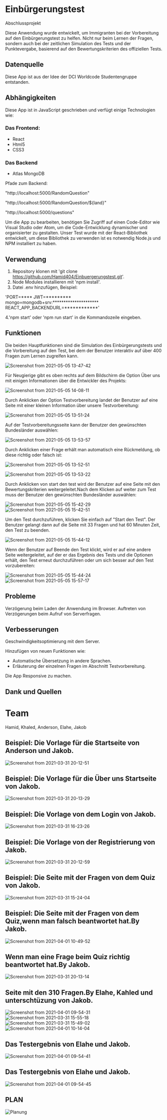 # Einbürgerungstest
Abschlussprojekt

Diese Anwendung wurde entwickelt, um Immigranten bei der Vorbereitung auf den Einbürgerungstest zu helfen. Nicht nur beim Lernen der Fragen, sondern auch bei der zeitlichen Simulation des Tests und der Punktevergabe, basierend auf den Bewertungskriterien des offiziellen Tests.


## Datenquelle

Diese App ist aus der Idee der DCI Worldcode Studentengruppe entstanden.

## Abhängigkeiten

Diese App ist in JavaScript geschrieben und verfügt einige Technologien wie:

### Das Frontend:

- React 
- Html5
- CSS3

### Das Backend

- Atlas MongoDB

Pfade zum Backend:

"http://localhost:5000/RandomQuestion"

"http://localhost:5000/RandomQuestion/${land}"

"http://localhost:5000/questions"

Um die App zu bearbeiten, benötigen Sie Zugriff auf einen Code-Editor wie Visual Studio oder Atom, um die Code-Entwicklung dynamischer und organisierter zu gestalten.
Unser Test wurde mit der React-Bibliothek entwickelt, um diese Bibliothek zu verwenden  ist es notwendig  Node.js und NPM installiert zu haben.

## Verwendung 

1. Repository klonen  mit 'git clone https://github.com/Hamid404/Einbuergerungstest.git'.
2. Node Modules installieren mit 'npm install'.
3. Datei .env hinzufügen, Beispiel:

'PORT=****
JWT=*********
mongo=mongodb+srv:*********************
REACT_APP_BACKENDURL=************'

4.'npm start' oder 'npm run start' in die Kommandozeile eingeben.

## Funktionen
Die beiden Hauptfunktionen sind die Simulation des Einbürgerungstests und die Vorbereitung auf den Test, bei dem der Benutzer interaktiv auf über 400 Fragen zum Lernen zugreifen kann.

![Screenshot from 2021-05-05 13-47-42](https://user-images.githubusercontent.com/61413894/117136542-ca97f780-ada8-11eb-8dd4-d1cedba52aa1.png)

Für Neugierige gibt es oben rechts auf dem Bildschirm die Option Über uns mit einigen Informationen über die Entwickler des Projekts:

![Screenshot from 2021-05-05 14-08-11](https://user-images.githubusercontent.com/61413894/117138586-822e0900-adab-11eb-8a3c-8954fedf5d84.png)


Durch Anklicken der Option Testvorbereitung landet der Benutzer auf eine Seite mit einer kleinen Information über unsere Testvorbereitung:

![Screenshot from 2021-05-05 13-51-24](https://user-images.githubusercontent.com/61413894/117138205-fb792c00-adaa-11eb-97bd-a6082edb3977.png)

Auf der Testvorbereitungsseite kann der Benutzer den gewünschten Bundesländer auswählen:

![Screenshot from 2021-05-05 13-53-57](https://user-images.githubusercontent.com/61413894/117139139-2f088600-adac-11eb-9637-66c4fb1a76e1.png)

Durch Anklicken einer Frage erhält man automatisch eine Rückmeldung, ob diese richtig oder falsch ist:

![Screenshot from 2021-05-05 13-52-51](https://user-images.githubusercontent.com/61413894/117139332-68d98c80-adac-11eb-8d1c-c22f316f024b.png)

![Screenshot from 2021-05-05 13-53-22](https://user-images.githubusercontent.com/61413894/117139341-6d05aa00-adac-11eb-8156-3042b67dcf55.png)

Durch Anklicken von start den test wird der Benutzer auf eine Seite mit den Bewertungskriterien weitergeleitet.Nach dem Klicken auf weiter zum Test muss der Benutzer den gewünschten Bundesländer auswählen:

![Screenshot from 2021-05-05 15-42-29](https://user-images.githubusercontent.com/61413894/117156873-6849f180-adbe-11eb-9a98-5945d6c26b82.png)
![Screenshot from 2021-05-05 15-42-51](https://user-images.githubusercontent.com/61413894/117156991-7ef04880-adbe-11eb-8d51-b3ed46e835ad.png)

Um den Test durchzuführen, klicken Sie einfach auf "Start den Test". Der Benutzer gelangt dann auf die Seite mit 33 Fragen und hat 60 Minuten Zeit, den Test zu beenden.

![Screenshot from 2021-05-05 15-44-12](https://user-images.githubusercontent.com/61413894/117157264-be1e9980-adbe-11eb-89a6-d8047e4ef82f.png)

Wenn der Benutzer auf Beende den Test klickt, wird er auf eine andere Seite weitergeleitet, auf der er das Ergebnis des Tests und die Optionen erhält, den Test erneut durchzuführen oder um sich besser auf den Test vorzubereiten:

![Screenshot from 2021-05-05 15-44-24](https://user-images.githubusercontent.com/61413894/117157472-e908ed80-adbe-11eb-8096-9a54bc591924.png)
![Screenshot from 2021-05-05 15-57-17](https://user-images.githubusercontent.com/61413894/117157488-ec03de00-adbe-11eb-8e45-3e993489b4a2.png)

## Probleme 

Verzögerung beim Laden der Anwendung im Browser.
Auftreten von Verzögerungen beim Aufruf von Serverfragen.

## Verbesserungen

Geschwindigkeitsoptimierung mit dem Server.

Hinzufügen von neuen Funktionen wie:

- Automatische Übersetzung in andere Sprachen.
- Erläuterung der einzelnen Fragen im Abschnitt Testvorbereitung.

Die App Responsive zu machen.

## Dank und Quellen







# Team

Hamid, Khaled, Anderson, Elahe, Jakob

## Beispiel: Die Vorlage für die Startseite von Anderson und Jakob.
![Screenshot from 2021-03-31 20-12-51](https://user-images.githubusercontent.com/61413894/113191747-32b16600-925e-11eb-9740-e662aa12a124.png)


## Beispiel: Die Vorlage für die Über uns Startseite von Jakob.
![Screenshot from 2021-03-31 20-13-29](https://user-images.githubusercontent.com/61413894/113191792-4361dc00-925e-11eb-9634-b512a29ed8cb.png)


## Beispiel: Die Vorlage von dem Login von Jakob.
![Screenshot from 2021-03-31 16-23-26](https://user-images.githubusercontent.com/61413894/113160856-261d1580-923e-11eb-956e-73b2df588a6a.png)

## Beispiel: Die Vorlage von der Registrierung von Jakob.
![Screenshot from 2021-03-31 20-12-59](https://user-images.githubusercontent.com/61413894/113191912-6a201280-925e-11eb-88f8-6835df8ff8d6.png)


## Beispiel: Die Seite mit der Fragen von dem Quiz von Jakob.
![Screenshot from 2021-03-31 15-24-04](https://user-images.githubusercontent.com/61413894/113151345-45637500-9235-11eb-8ff6-f66693f4b5a7.png)


## Beispiel: Die Seite mit der Fragen von dem Quiz,wenn man falsch beantwortet hat.By Jakob.
![Screenshot from 2021-04-01 10-49-52](https://user-images.githubusercontent.com/61413894/113269227-8791c280-92d8-11eb-80cf-23d621fc0600.png)

## Wenn man eine Frage beim Quiz richtig beantwortet hat.By Jakob.
![Screenshot from 2021-03-31 20-13-14](https://user-images.githubusercontent.com/61413894/113191948-74daa780-925e-11eb-89b1-90b606218aa7.png)


## Seite mit den 310 Fragen.By Elahe, Kahled und unterschtüzung von Jakob.
![Screenshot from 2021-04-01 09-54-31](https://user-images.githubusercontent.com/61413894/113263153-b6586a80-92d1-11eb-8082-8b9b049873c1.png)
![Screenshot from 2021-03-31 15-55-18](https://user-images.githubusercontent.com/61413894/113161970-279b0d80-923f-11eb-97be-1955d15a5fee.png)
![Screenshot from 2021-03-31 15-49-02](https://user-images.githubusercontent.com/61413894/113161320-8f048d80-923e-11eb-8bea-d9da2830389c.png)
![Screenshot from 2021-04-01 10-14-04](https://user-images.githubusercontent.com/61413894/113264433-434ff380-92d3-11eb-861b-901c804f3959.png)


## Das Testergebnis von Elahe und Jakob.
![Screenshot from 2021-04-01 09-54-41](https://user-images.githubusercontent.com/61413894/113263191-c07a6900-92d1-11eb-94a6-d01dc210b1b0.png)

## Das Testergebnis von Elahe und Jakob.
![Screenshot from 2021-04-01 09-54-45](https://user-images.githubusercontent.com/61413894/113263211-c708e080-92d1-11eb-85c0-5792172db017.png)


## PLAN
![Planung](https://user-images.githubusercontent.com/65950252/112838376-4a8dbc00-909d-11eb-8951-f87a8ead9f96.jpg)




